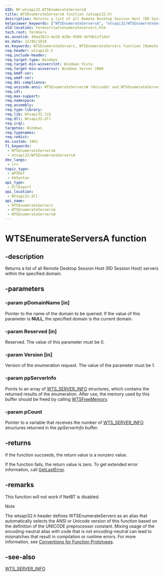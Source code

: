 ```yaml
---
UID: NF:wtsapi32.WTSEnumerateServersA
title: WTSEnumerateServersA function (wtsapi32.h)
description: Returns a list of all Remote Desktop Session Host (RD Session Host) servers within the specified domain. (ANSI)
helpviewer_keywords: ["WTSEnumerateServersA", "wtsapi32/WTSEnumerateServersA"]
old-location: termserv\wtsenumerateservers.htm
tech.root: TermServ
ms.assetid: 49aa3813-4e29-420e-9309-3ef9b11f1da7
ms.date: 12/05/2018
ms.keywords: WTSEnumerateServers, WTSEnumerateServers function [Remote Desktop Services], WTSEnumerateServersA, WTSEnumerateServersW, termserv.wtsenumerateservers, wtsapi32/WTSEnumerateServers, wtsapi32/WTSEnumerateServersA, wtsapi32/WTSEnumerateServersW
req.header: wtsapi32.h
req.include-header: 
req.target-type: Windows
req.target-min-winverclnt: Windows Vista
req.target-min-winversvr: Windows Server 2008
req.kmdf-ver: 
req.umdf-ver: 
req.ddi-compliance: 
req.unicode-ansi: WTSEnumerateServersW (Unicode) and WTSEnumerateServersA (ANSI)
req.idl: 
req.max-support: 
req.namespace: 
req.assembly: 
req.type-library: 
req.lib: Wtsapi32.lib
req.dll: Wtsapi32.dll
req.irql: 
targetos: Windows
req.typenames: 
req.redist: 
ms.custom: 19H1
f1_keywords:
 - WTSEnumerateServersA
 - wtsapi32/WTSEnumerateServersA
dev_langs:
 - c++
topic_type:
 - APIRef
 - kbSyntax
api_type:
 - DllExport
api_location:
 - Wtsapi32.dll
api_name:
 - WTSEnumerateServers
 - WTSEnumerateServersA
 - WTSEnumerateServersW
---
```


# WTSEnumerateServersA function


## -description

Returns 
   a list of all Remote Desktop Session Host (RD Session Host) servers within the specified domain.

## -parameters

### -param pDomainName [in]

Pointer to the name of the domain to be queried. If the value of this parameter is 
      <b>NULL</b>, the specified domain is the current domain.

### -param Reserved [in]

Reserved. The value of this parameter must be 0.

### -param Version [in]

Version of the enumeration request. The value of the parameter must be 1.

### -param ppServerInfo

Points to an array of <a href="/windows/desktop/api/wtsapi32/ns-wtsapi32-wts_server_infoa">WTS_SERVER_INFO</a> 
      structures, which contains the returned results of the enumeration. After use, the memory used by this buffer 
      should be freed by calling <a href="/windows/desktop/api/wtsapi32/nf-wtsapi32-wtsfreememory">WTSFreeMemory</a>.

### -param pCount

Pointer to a variable that receives the number of 
      <a href="/windows/desktop/api/wtsapi32/ns-wtsapi32-wts_server_infoa">WTS_SERVER_INFO</a> structures returned in the 
      <i>ppServerInfo</i> buffer.

## -returns

If the function succeeds, the return value is a nonzero value.

 If the function fails, the return value is zero. To get extended error information, call 
       <a href="/windows/desktop/api/errhandlingapi/nf-errhandlingapi-getlasterror">GetLastError</a>.

## -remarks

This function will not work if NetBT is disabled.





> [!NOTE]
> The wtsapi32.h header defines WTSEnumerateServers as an alias that automatically selects the ANSI or Unicode version of this function based on the definition of the UNICODE preprocessor constant. Mixing usage of the encoding-neutral alias with code that is not encoding-neutral can lead to mismatches that result in compilation or runtime errors. For more information, see [Conventions for Function Prototypes](/windows/win32/intl/conventions-for-function-prototypes).

## -see-also

<a href="/windows/desktop/api/wtsapi32/ns-wtsapi32-wts_server_infoa">WTS_SERVER_INFO</a>
